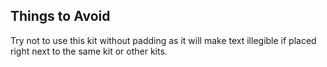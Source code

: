 ## Things to Avoid
Try not to use this kit without padding as it will make text illegible if placed right next to the same kit or other kits.
